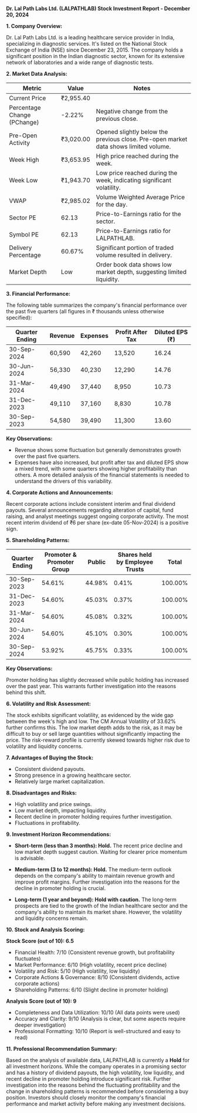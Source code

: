 **Dr. Lal Path Labs Ltd. (LALPATHLAB) Stock Investment Report - December 20, 2024**

**1. Company Overview:**

Dr. Lal Path Labs Ltd. is a leading healthcare service provider in India, specializing in diagnostic services.  It's listed on the National Stock Exchange of India (NSE) since December 23, 2015. The company holds a significant position in the Indian diagnostic sector, known for its extensive network of laboratories and a wide range of diagnostic tests.

**2. Market Data Analysis:**

| Metric                     | Value          | Notes                                                                 |
|-----------------------------|-----------------|-------------------------------------------------------------------------|
| Current Price               | ₹2,955.40       |                                                                         |
| Percentage Change (PChange) | -2.22%          | Negative change from the previous close.                               |
| Pre-Open Activity          | ₹3,020.00       |  Opened slightly below the previous close. Pre-open market data shows limited volume. |
| Week High                   | ₹3,653.95       | High price reached during the week.                                    |
| Week Low                    | ₹1,943.70       | Low price reached during the week, indicating significant volatility.    |
| VWAP                        | ₹2,985.02       | Volume Weighted Average Price for the day.                              |
| Sector PE                   | 62.13           | Price-to-Earnings ratio for the sector.                               |
| Symbol PE                   | 62.13           | Price-to-Earnings ratio for LALPATHLAB.                               |
| Delivery Percentage         | 60.67%          |  Significant portion of traded volume resulted in delivery.             |
| Market Depth                | Low              | Order book data shows low market depth, suggesting limited liquidity.   |


**3. Financial Performance:**

The following table summarizes the company's financial performance over the past five quarters (all figures in ₹ thousands unless otherwise specified):

| Quarter Ending      | Revenue     | Expenses    | Profit After Tax | Diluted EPS (₹) |
|----------------------|-------------|-------------|-------------------|-----------------|
| 30-Sep-2024          | 60,590      | 42,260      | 13,520           | 16.24            |
| 30-Jun-2024          | 56,330      | 40,230      | 12,290           | 14.76            |
| 31-Mar-2024          | 49,490      | 37,440      | 8,950            | 10.73            |
| 31-Dec-2023          | 49,110      | 37,160      | 8,830            | 10.78            |
| 30-Sep-2023          | 54,580      | 39,490      | 11,300           | 13.60            |

**Key Observations:**

* Revenue shows some fluctuation but generally demonstrates growth over the past five quarters.
* Expenses have also increased, but profit after tax and diluted EPS show a mixed trend, with some quarters showing higher profitability than others.  A more detailed analysis of the financial statements is needed to understand the drivers of this variability.


**4. Corporate Actions and Announcements:**

Recent corporate actions include consistent interim and final dividend payouts.  Several announcements regarding alteration of capital, fund raising, and analyst meetings suggest ongoing corporate activity.  The most recent interim dividend of ₹6 per share (ex-date 05-Nov-2024) is a positive sign.

**5. Shareholding Patterns:**

| Quarter Ending | Promoter & Promoter Group | Public | Shares held by Employee Trusts | Total |
|-----------------|---------------------------|--------|-------------------------------|-------|
| 30-Sep-2023     | 54.61%                     | 44.98% | 0.41%                          | 100.00%|
| 31-Dec-2023     | 54.60%                     | 45.03% | 0.37%                          | 100.00%|
| 31-Mar-2024     | 54.60%                     | 45.08% | 0.32%                          | 100.00%|
| 30-Jun-2024     | 54.60%                     | 45.10% | 0.30%                          | 100.00%|
| 30-Sep-2024     | 53.92%                     | 45.75% | 0.33%                          | 100.00%|

**Key Observations:**

Promoter holding has slightly decreased while public holding has increased over the past year. This warrants further investigation into the reasons behind this shift.


**6. Volatility and Risk Assessment:**

The stock exhibits significant volatility, as evidenced by the wide gap between the week's high and low.  The CM Annual Volatility of 33.62% further confirms this.  The low market depth adds to the risk, as it may be difficult to buy or sell large quantities without significantly impacting the price.  The risk-reward profile is currently skewed towards higher risk due to volatility and liquidity concerns.

**7. Advantages of Buying the Stock:**

* Consistent dividend payouts.
* Strong presence in a growing healthcare sector.
* Relatively large market capitalization.

**8. Disadvantages and Risks:**

* High volatility and price swings.
* Low market depth, impacting liquidity.
* Recent decline in promoter holding requires further investigation.
* Fluctuations in profitability.


**9. Investment Horizon Recommendations:**

* **Short-term (less than 3 months): Hold.** The recent price decline and low market depth suggest caution.  Waiting for clearer price momentum is advisable.

* **Medium-term (3 to 12 months): Hold.**  The medium-term outlook depends on the company's ability to maintain revenue growth and improve profit margins.  Further investigation into the reasons for the decline in promoter holding is crucial.

* **Long-term (1 year and beyond): Hold with caution.**  The long-term prospects are tied to the growth of the Indian healthcare sector and the company's ability to maintain its market share.  However, the volatility and liquidity concerns remain.


**10. Stock and Analysis Scoring:**

**Stock Score (out of 10): 6.5**

* Financial Health: 7/10 (Consistent revenue growth, but profitability fluctuates)
* Market Performance: 6/10 (High volatility, recent price decline)
* Volatility and Risk: 5/10 (High volatility, low liquidity)
* Corporate Actions & Governance: 8/10 (Consistent dividends, active corporate actions)
* Shareholding Patterns: 6/10 (Slight decline in promoter holding)

**Analysis Score (out of 10): 9**

* Completeness and Data Utilization: 10/10 (All data points were used)
* Accuracy and Clarity: 9/10 (Analysis is clear, but some aspects require deeper investigation)
* Professional Formatting: 10/10 (Report is well-structured and easy to read)


**11. Professional Recommendation Summary:**

Based on the analysis of available data, LALPATHLAB is currently a **Hold** for all investment horizons. While the company operates in a promising sector and has a history of dividend payouts, the high volatility, low liquidity, and recent decline in promoter holding introduce significant risk.  Further investigation into the reasons behind the fluctuating profitability and the change in shareholding patterns is recommended before considering a buy position.  Investors should closely monitor the company's financial performance and market activity before making any investment decisions.
